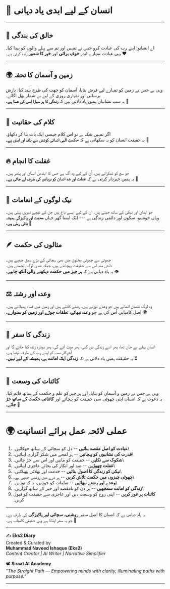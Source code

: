 # 🌌 انسان کے لیے ابدی یاد دہانی

------------------------------------------------------------------------

## 🌿 خالق کی بندگی

اے انسانو! اپنے رب کی عبادت کرو جس نے تمہیں اور تم سے پہلے والوں کو پیدا
کیا۔\
یہی عبادت تمہارے اندر **خوفِ برائی** اور **خیر کا شعور** زندہ کرتی ہے۔
❤️

------------------------------------------------------------------------

## 🌍 زمین و آسمان کا تحفہ

وہی ہے جس نے زمین کو تمہارے لیے فرش بنایا، آسمان کو چھت کی طرح بلند کیا،
بارش برسائی اور تمہاری روزی کے لیے بے شمار پھل اگائے۔\
یہ سب نشانیاں ہمیں یاد دلاتی ہیں کہ **زندگی کا ہر سہارا اسی کی عطا ہے۔**
🌸

------------------------------------------------------------------------

## 📖 کلام کی حقانیت

اگر تمہیں شک ہے تو اس کلام جیسی ایک بات بنا کر دکھاؤ۔\
یہ حقیقت انسان کو یہ سکھاتی ہے کہ **حکمتِ الٰہی انسانی کوشش سے بلند اور
ابدی ہے۔** 🌟

------------------------------------------------------------------------

## 🔥 غفلت کا انجام

جو سچ کو ٹھکراتے ہیں، اُن کے لیے وہ آگ ہے جس کا ایندھن انسان اور پتھر
ہیں۔\
یہ ہمیں خبردار کرتی ہے کہ **غفلت اور ضد انسان کو بربادی کی طرف لے جاتی
ہے۔** 🚫

------------------------------------------------------------------------

## 🌺 نیک لوگوں کے انعامات

جو ایمان اور نیکی کے ساتھ جیتے ہیں، ان کے لیے ایسے باغ ہیں جن کے نیچے
نہریں بہتی ہیں۔\
وہاں خوشبو، سکون اور دائمی زندگی ہے --- ایک ایسا گھر جہاں **محبت اور
پاکیزگی ہمیشہ باقی رہتی ہے۔** 🌿

------------------------------------------------------------------------

## 🪶 مثالوں کی حکمت

چھوٹی سے چھوٹی مخلوق میں بھی سچائی کے بڑے سبق چھپے ہیں۔\
دانش مند اس سے حقیقت پہچانتے ہیں، جبکہ ضدی لوگ الجھتے ہیں۔\
یہ یاد دہانی ہے کہ **ہر چیز میں حکمت دیکھنے والی آنکھ چاہیے۔** 👁️

------------------------------------------------------------------------

## ⚖️ وعدہ اور رشتہ

وہ لوگ نقصان اٹھاتے ہیں جو وعدے توڑتے ہیں، رشتے کاٹتے ہیں اور زمین میں
فساد پھیلاتے ہیں۔\
اصل کامیابی اُس کی ہے جو **وعدہ نبھائے، تعلقات جوڑے اور زمین کو
سنوارے۔** 🌍

------------------------------------------------------------------------

## 🌟 زندگی کا سفر

انسان پہلے بے جان تھا، پھر اسے زندگی دی گئی، پھر موت آئے گی، پھر دوبارہ
زندہ کیا جائے گا اور آخرکار سب کو اپنے رب کی طرف لوٹنا ہے۔\
یہ حقیقت ہمیں یاد دلاتی ہے کہ **زندگی ایک امانت ہے، ہمیشہ کے لیے نہیں۔**
⏳

------------------------------------------------------------------------

## 🌌 کائنات کی وسعت

وہی ہے جس نے زمین و آسمان کو بنایا، اور ہر چیز کو علم و حکمت کے ساتھ
قائم کیا۔\
یہ دعوت ہے کہ انسان اپنی چھوٹی سی حقیقت کو پہچانے اور **کائناتی حکمت کے
ساتھ جڑ جائے۔** 🔭

------------------------------------------------------------------------

# 🌍 عملی لائحہ عمل برائے انسانیت

1.  **عبادت کو اصل مقصد بنائیں** -- دل کو سچائی کے ساتھ جھکائیں۔\
2.  **قدرت کی نشانیوں کو پہچانیں** -- ہر لمحے میں شکر گزاری اپنائیں۔\
3.  **شکوک سے نکلیں** -- حقیقت کو مانیں اور اس سے جڑ جائیں۔\
4.  **غفلت چھوڑیں** -- ضد اور انکار کی بجائے عاجزی اپنائیں۔\
5.  **نیکی کو زندگی کا اصول بنائیں** -- خدمت اور بھلائی پھیلائیں۔\
6.  **چھوٹی چیزوں میں حکمت تلاش کریں** -- ہر ذرے میں روشنی چھپی ہے۔\
7.  **وعدے اور رشتے نبھائیں** -- تعلقات کو جوڑیں، نہ کہ توڑیں۔\
8.  **زندگی کو امانت سمجھیں** -- ہر دن کو بامقصد اور خیر کے ساتھ
    گزاریں۔\
9.  **کائنات پر غور کریں** -- اپنی روح کو وسعت دیں اور عاجزی سے حقیقت کو
    قبول کریں۔

------------------------------------------------------------------------

یہ یاد دہانی ہے کہ انسان کا اصل سفر **روشنی، سچائی اور پاکیزگی** کی طرف
ہے۔\
جو یہ سفر اپناتا ہے وہی حقیقی کامیاب ہے۔ 🌟

------------------------------------------------------------------------


✍️ **Eks2 Diary**  
Created & Curated by  
**Muhammad Naveed Ishaque (Eks2)**  
*Content Creator | AI Writer | Narrative Simplifier*  

🕊️ **Siraat AI Academy**  
*"The Straight Path — Empowering minds with clarity, illuminating paths with purpose."*  

---  
